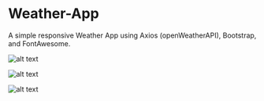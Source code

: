 # Weather-App
A simple responsive Weather App using Axios (openWeatherAPI), Bootstrap, and FontAwesome. 


![alt text](https://i.ibb.co/47tJrDk/1.png)

![alt text](https://i.ibb.co/nMsjnNS/2.png)

![alt text](https://i.ibb.co/B6FMWGx/3.png)
